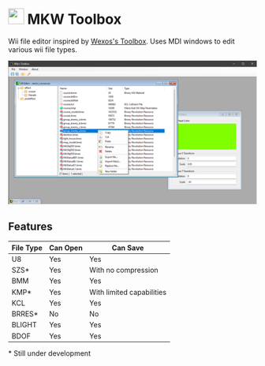 #  <img src="https://github.com/jonathan-henning/BillysToolbox/blob/master/gh-assets/bobomb.png" width="32" height="32"> MKW Toolbox
Wii file editor inspired by [Wexos's Toolbox](https://wiki.tockdom.com/wiki/Wexos%27s_Toolbox). Uses MDI windows to edit various wii file types.

<img src="https://github.com/80kb/BillysToolbox/blob/master/gh-assets/example.png">

## Features
| File Type | Can Open | Can Save |
|---|---|---|
| U8 | Yes | Yes |
| SZS* | Yes | With no compression |
| BMM | Yes | Yes |
| KMP* | Yes | With limited capabilities |
| KCL | Yes | Yes |
| BRRES* | No | No |
| BLIGHT | Yes | Yes |
| BDOF | Yes | Yes |

\* Still under development
